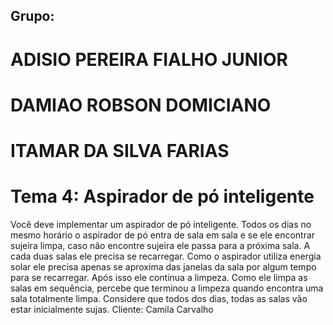 ## Grupo:

# ADISIO PEREIRA FIALHO JUNIOR
# DAMIAO ROBSON DOMICIANO
# ITAMAR DA SILVA FARIAS

# Tema 4: Aspirador de pó inteligente
Você deve implementar um aspirador de pó inteligente. Todos os dias no mesmo horário o aspirador de pó entra de sala em sala e se ele encontrar sujeira limpa, caso não encontre sujeira ele passa para a próxima sala. A cada duas salas ele precisa se recarregar. Como o aspirador utiliza energia solar ele precisa apenas se aproxima das janelas da sala por algum tempo para se recarregar. Após isso ele continua a limpeza. Como ele limpa as salas em sequência, percebe que terminou a limpeza quando encontra uma sala totalmente limpa. Considere que todos dos dias, todas as salas vão estar inicialmente sujas. 
Cliente: Camila Carvalho
